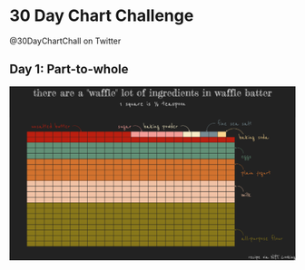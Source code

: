 # 30 Day Chart Challenge
@30DayChartChall on Twitter

## Day 1: Part-to-whole

![](01_part_to_whole/part_to_whole.png)